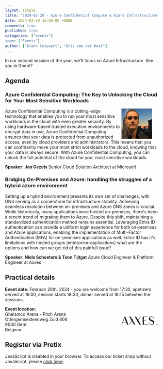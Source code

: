 ```yaml
---
layout: single
title: "2024-02-29 - Azure Confidential Compute & Azure Infrastructure"
date: 2024-02-29 18:00:00 +0000
comments: true
published: true
categories: ["events"]
tags: ["Events"]
author: ["Glenn Colpaert", "Kris van der Mast"]
---
```


In our second session of the year, we'll focus on Azure Infrastructure. See you in Ghent?

## Agenda

### Azure Confidential Computing: The Key to Unlocking the Cloud for Your Most Sensitive Workloads

<img src="/assets/media/speakers/jan-gezels.jpg" alt="Jan Gezels" align="right" height="100" width="100" style="margin-right: 20px;">Azure Confidential Computing is a cutting-edge technology that enables you to run your most sensitive workloads in the cloud with even greater security. By using hardware-based trusted execution environments to encrypt data in use, Azure Confidential Computing ensures that your data is protected from unauthorized access, even by cloud providers and administrators. This means that you can confidently move your most strict workloads to the cloud, knowing that your data is always secure. With Azure Confidential Computing, you can unlock the full potential of the cloud for your most sensitive workloads.

**Speaker: Jan Gezels** Senior Cloud Solution Architect at Microsoft

### Bridging On-Premises and Azure: handling the struggles of a hybrid azure environment

Setting up a hybrid environment presents its own set of challenges, with DNS serving as a cornerstone for infrastructure stability. Achieving seamless resolution between on-premises and Azure DNS zones is crucial. While historically, many applications were hosted on-premises, there's been a recent trend of migrating them to Azure. Despite this shift, maintaining a standardized authentication method remains essential. Leveraging Entra ID authentication can provide a uniform login experience for both on-premises and Azure applications, enabling the implementation of Multi-Factor Authentication (MFA) for on-premises applications as well. Entra-ID has it's limitations with nested groups (enterprise-applications) what are the options and how can we get rid of this painfull issue?

**Speaker: Niels Schoeters & Toon Tijtgat** Azure Cloud Engineer & Platform Engineer at Axxes

## Practical details

**Event date:** Februari 29th, 2024 - you are welcome from 17:30, apetizers served at 18:00, session starts 18:30, dinner served at 19:15 between the sessions.

**Event location:**<br />
<img width="120" height="60" align="right" alt="Axxess" src="/assets/media/sponsors/logo-axxes.png">Ghelamco Arena - Pitch Arena<br/>
Ottergemsesteenweg Zuid 808<br/>
9000 Gent<br/>
Belgium

## Register via Pretix

<link rel="stylesheet" type="text/css" href="https://pretix.eu/azug/2024022/widget/v1.css">
<script type="text/javascript" src="https://pretix.eu/widget/v1.en.js" async></script>
<pretix-widget event="https://pretix.eu/azug/2024022/" single-item-select="button"></pretix-widget>
<noscript>
   <div class="pretix-widget">
        <div class="pretix-widget-info-message">
            JavaScript is disabled in your browser. To access our ticket shop without JavaScript, please <a target="_blank" rel="noopener" href="https://pretix.eu/azug/2024022/">click here</a>.
        </div>
    </div>
</noscript>
